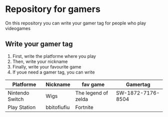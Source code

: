 # Repository for gamers
On this repository you can write your gamer tag for people who play videogames

## Write your gamer tag

1. First, write the platforme where you play
2. Then, write your nickname 
3. Finally, write your favourite game
4. If youe need a gamer tag, you can write

| Platforme | Nickname | fav game | Gamertag |
|-----------|----------|----------|----------|
| Nintendo Switch | Wigs | The legend of zelda | SW-1872-7176-8504 |
| Play Station | bbitofiufiu | Fortnite |  |




